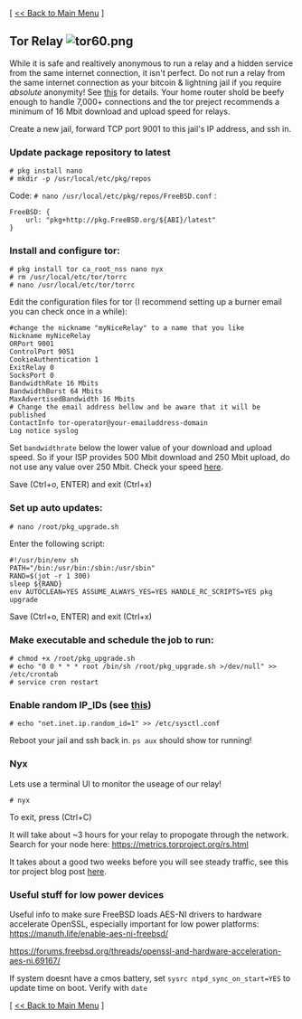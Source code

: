 [ [<< Back to Main Menu](https://github.com/seth586/guides/blob/master/README.md) ]

## Tor Relay ![tor60.png](images/tor60.png) 

While it is safe and realtively anonymous to run a relay and a hidden service from the same internet connection, it isn't perfect. Do not run a relay from the same internet connection as your bitcoin & lightning jail if you require *absolute* anonymity! See [this](https://research.kudelskisecurity.com/2013/09/04/dont-run-a-tor-router-and-a-hidden-service-from-the-same-connection/) for details. Your home router shold be beefy enough to handle 7,000+ connections and the tor preject recommends a minimum of 16 Mbit download and upload speed for relays.

Create a new jail, forward TCP port 9001 to this jail's IP address, and ssh in.

### Update package repository to latest
```
# pkg install nano
# mkdir -p /usr/local/etc/pkg/repos
```
Code: `# nano /usr/local/etc/pkg/repos/FreeBSD.conf` :
```
FreeBSD: {
    url: "pkg+http://pkg.FreeBSD.org/${ABI}/latest"
}
```

### Install and configure tor:
```
# pkg install tor ca_root_nss nano nyx
# rm /usr/local/etc/tor/torrc
# nano /usr/local/etc/tor/torrc
```
Edit the configuration files for tor (I recommend setting up a burner email you can check once in a while):
```
#change the nickname "myNiceRelay" to a name that you like
Nickname myNiceRelay
ORPort 9001
ControlPort 9051
CookieAuthentication 1
ExitRelay 0
SocksPort 0
BandwidthRate 16 Mbits
BandwidthBurst 64 Mbits
MaxAdvertisedBandwidth 16 Mbits
# Change the email address bellow and be aware that it will be published
ContactInfo tor-operator@your-emailaddress-domain
Log notice syslog
```
Set `bandwidthrate` below the lower value of your download and upload speed. So if your ISP provides 500 Mbit download and 
250 Mbit upload, do not use any value over 250 Mbit. Check your speed [here](https://beta.speedtest.net/).

Save (Ctrl+o, ENTER) and exit (Ctrl+x)

### Set up auto updates:
```
# nano /root/pkg_upgrade.sh
```
Enter the following script:
```
#!/usr/bin/env sh
PATH="/bin:/usr/bin:/sbin:/usr/sbin"
RAND=$(jot -r 1 300)
sleep ${RAND}
env AUTOCLEAN=YES ASSUME_ALWAYS_YES=YES HANDLE_RC_SCRIPTS=YES pkg upgrade
```
Save (Ctrl+o, ENTER) and exit (Ctrl+x)

### Make executable and schedule the job to run:
```
# chmod +x /root/pkg_upgrade.sh
# echo "0 0 * * * root /bin/sh /root/pkg_upgrade.sh >/dev/null" >> /etc/crontab
# service cron restart
```
### Enable random IP_IDs (see [this](https://mebsd.com/freebsd-security-hardening/protecting-freebsd-with-sysctl-101.html))
```
# echo "net.inet.ip.random_id=1" >> /etc/sysctl.conf
```

Reboot your jail and ssh back in. `ps aux` should show tor running!

### Nyx

Lets use a terminal UI to monitor the useage of our relay!

```
# nyx
```
To exit, press (Ctrl+C)

It will take about ~3 hours for your relay to propogate through the network. Search for your node here: https://metrics.torproject.org/rs.html

It takes about a good two weeks before you will see steady traffic, see this tor project blog post [here](https://blog.torproject.org/lifecycle-new-relay).

### Useful stuff for low power devices
Useful info to make sure FreeBSD loads AES-NI drivers to hardware accelerate OpenSSL, especially important for low power platforms:
https://manuth.life/enable-aes-ni-freebsd/

https://forums.freebsd.org/threads/openssl-and-hardware-acceleration-aes-ni.69167/

If system doesnt have a cmos battery, set `sysrc ntpd_sync_on_start=YES` to update time on boot. Verify with `date`

[ [<< Back to Main Menu](https://github.com/seth586/guides/blob/master/README.md) ]

